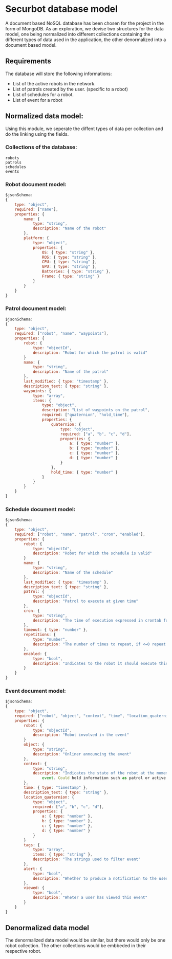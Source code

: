 # Securbot database model
A document based NoSQL database has been chosen for the project in the form of
MongoDB. As an exploration, we devise two structures for the data model, one
being normalized into different collections containing the different types of
data used in the application, the other denormalized into a document based model.

## Requirements
The database will store the following informations:
- List of the active robots in the network.
- List of patrols created by the user. (specific to a robot)
- List of schedules for a robot.
- List of event for a robot

## Normalized data model:
Using this module, we seperate the diffent types of data per collection and do
the linking using the fields.

### Collections of the database:
```
robots
patrols
schedules
events
```

### Robot document model:
```js
$jsonSchema:
{
    type: "object",
    required: ["name"],
    properties: {
        name: {
            type: "string",
            description: "Name of the robot"
        },
        platform: {
            type: "object",
            properties: {
                OS: { type: "string" },
                ROS: { type: "string" },
                CPU: { type: "string" },
                GPU: { type: "string" },
                Batteries: { type: "string" },
                Frame: { type: "string" }
            }
        }
    }
}
```

### Patrol document model:
```js
$jsonSchema:
{
    type: "object",
    required: ["robot", "name", "waypoints"],
    properties: {
        robot: {
            type: "objectId",
            description: "Robot for which the patrol is valid"
        }
        name: {
            type: "string",
            description: "Name of the patrol"
        },
        last_modified: { type: "timestamp" },
        description_text: { type: "string" },
        waypoints: {
            type: "array",
            items: {
                type: "object",
                description: "List of waypoints on the patrol",
                required: ["quaternion", "hold_time"],
                properties: {
                    quaternion: {
                        type: "object",
                        required: ["a", "b", "c", "d"],
                        properties: {
                            a: { type: "number" },
                            b: { type: "number" },
                            c: { type: "number" },
                            d: { type: "number" }
                        }
                    },
                    hold_time: { type: "number" }
                }
            }
        }
    }
}
```

### Schedule document model:
```js
$jsonSchema:
{
    type: "object",
    required: ["robot", "name", "patrol", "cron", "enabled"],
    properties: {
        robot: {
            type: "objectId",
            description: "Robot for which the schedule is valid"
        }
        name: {
            type: "string",
            description: "Name of the schedule"
        },
        last_modified: { type: "timestamp" },
        description_text: { type: "string" },
        patrol: {
            type: "objectId",
            description: "Patrol to execute at given time"
        },
        cron: {
            type: "string",
            description: "The time of execution expressed in crontab format"
        },
        timeout: { type: "number" },
        repetitions: {
            type: "number",
            description: "The number of times to repeat, if <=0 repeat forever"
        },
        enabled: {
            type: "bool",
            description: "Indicates to the robot it should execute this schedule"
        }
    }
}
```

### Event document model:
```js
$jsonSchema:
{
    type: "object",
    required: ["robot", "object", "context", "time", "location_quaternion", "tags", "alert", "viewed"],
    properties: {
        robot: {
            type: "objectId",
            description: "Robot involved in the event"
        }
        object: {
            type: "string",
            description: "Onliner announcing the event"
        },
        context: {
            type: "string",
            description: "Indicates the state of the robot at the momemnt of the
                event. Could hold information such as patrol or active waypoint"
        },
        time: { type: "timestamp" },
        description_text: { type: "string" },
        location_quaternion: {
            type: "object",
            required: ["a", "b", "c", "d"],
            properties: {
                a: { type: "number" },
                b: { type: "number" },
                c: { type: "number" },
                d: { type: "number" }
            }
        }
        tags: {
            type: "array",
            items: { type: "string" },
            description: "The strings used to filter event"
        },
        alert: {
            type: "bool",
            description: "Whether to produce a notification to the user"
        },
        viewed: {
            type: "bool",
            description: "Wheter a user has viewed this event"
        }
    }
}
```

## Denormalized data model
The denormalized data model would be similar, but there would only be one robot
collection. The other collections would be embbeded in their respective robot.
